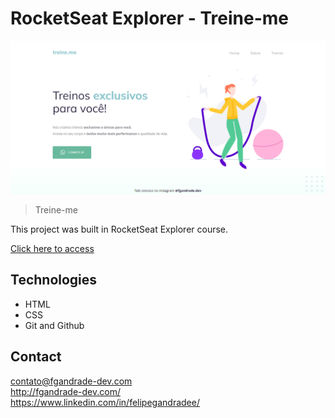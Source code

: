 # RocketSeat Explorer - Treine-me

![preview](./.github/preview.png)

> Treine-me

This project was built in RocketSeat Explorer course.

[Click here to access](https://fgandrade.github.io/treine-me/)

## Technologies

- HTML
- CSS
- Git and Github

## Contact

contato@fgandrade-dev.com <br/>
http://fgandrade-dev.com/ <br/>
https://www.linkedin.com/in/felipegandradee/
